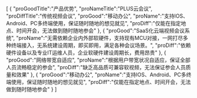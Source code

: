 [
	{
		"proGoodTitle":"产品优势",
		"proNameTitle":"PLUS云会议",
		"proDiffTitle":"传统视频会议",
		"proGood":"移动办公",
		"proName":"支持IOS、Android、PC多终端使用，保证随时随地的想见就见",
		"proDiff":"仅能在指定地点、时间开会，无法做到随时随地参会"
	},
	{
		"proGood":"SaaS化云端视频会议系统",
		"proName":"无需依赖企业内外部软硬件，支持现有MCU对接，一网打尽多种终端接入，无系统建设周期，即买即用，满足各种会议场景。",
		"proDiff":"依赖硬件设备以及专业IT运维人员，企业软硬件建设周期长，费用昂贵"
	},
	{
		"proGood":"网络带宽自适应",
		"proName":"根据用户带宽状况自适应，保证全部人员流畅稳定的参会",
		"proDiff":"缺乏高品质可兼容软视频，无法保证参会人员质量和效果"
	},
	{
		"proGood":"移动办公",
		"proName":"支持IOS、Android、PC多终端使用，保证随时随地的想见就见",
		"proDiff":"仅能在指定地点、时间开会，无法做到随时随地参会"
	}
]